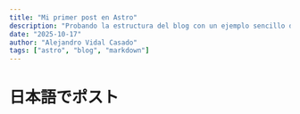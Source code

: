 ```yaml
---
title: "Mi primer post en Astro"
description: "Probando la estructura del blog con un ejemplo sencillo de Markdown."
date: "2025-10-17"
author: "Alejandro Vidal Casado"
tags: ["astro", "blog", "markdown"]
---
```


# 日本語でポスト